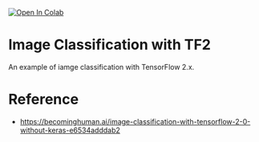 [![Open In Colab](https://colab.research.google.com/assets/colab-badge.svg)](https://colab.research.google.com/drive/15QZMSIrvE4MgVq2GnQ0XUsqQssY6sn7w#scrollTo=k8CUgMw70V9P&forceEdit=true&sandboxMode=true)

# Image Classification with TF2
An example of iamge classification with TensorFlow 2.x.

# Reference 
- https://becominghuman.ai/image-classification-with-tensorflow-2-0-without-keras-e6534adddab2
